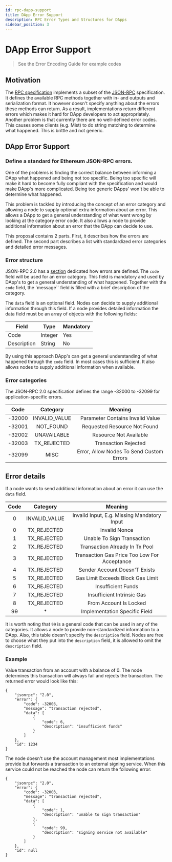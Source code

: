 ```yaml
---
id: rpc-dapp-support
title: DApp Error Support
description: RPC Error Types and Structures for DApps
sidebar_position: 3
---
```


# DApp Error Support

> See the Error Encoding Guide for example codes

## Motivation

The [RPC specification](https://github.com/ethereum/wiki/wiki/JSON-RPC) implements a subset of the [JSON-RPC](http://www.jsonrpc.org/specification) specification. It defines the available RPC methods together with in- and outputs and serialization format. It however doesn't specify anything about the errors these methods can return. As a result, implementations return different errors which makes it hard for DApp developers to act appropriately. Another problem is that currently there are no well-defined error codes. This causes some clients (e.g. Mist) to do string matching to determine what happened. This is brittle and not generic.

## DApp Error Support

### Define a standard for Ethereum JSON-RPC errors.

One of the problems is finding the correct balance between informing a DApp what happened and being not too specific. Being too specific will make it hard to become fully compliant with the specification and would make DApp's more complicated. Being too generic DApps' won't be able to determine what happened.

This problem is tackled by introducing the concept of an error category and allowing a node to supply optional extra information about an error. This allows a DApp to get a general understanding of what went wrong by looking at the category error code. It also allows a node to provide additional information about an error that the DApp can decide to use.

This proposal contains 2 parts. First, it describes how the errors are defined. The second part describes a list with standardized error categories and detailed error messages.

### Error structure

JSON-RPC 2.0 has a [section](http://www.jsonrpc.org/specification#error_object) dedicated how errors are defined. The `code` field will be used for an error category. This field is mandatory and used by DApp's to get a general understanding of what happened. Together with the `code` field, the `message`` field is filled with a brief description of the category.

The `data` field is an optional field. Nodes can decide to supply additional information through this field. If a node provides detailed information the data field must be an array of objects with the following fields:

| **Field**   | **Type** | **Mandatory** |
| ----------- | -------- | ------------- |
| Code        | Integer  | Yes           |
| Description | String   | No            |

By using this approach DApp's can get a general understanding of what happened through the `code` field. In most cases this is sufficient. It also allows nodes to supply additional information when available.

### Error categories

The JSON-RPC 2.0 specification defines the range -32000 to -32099 for application-specific errors.

| **Code** | **Category**  |               **Meaning**                |
| :------: | :-----------: | :--------------------------------------: |
| \-32000  | INVALID_VALUE |     Parameter Contains Invalid Value     |
| \-32001  |   NOT_FOUND   |       Requested Resource Not Found       |
| \-32002  |  UNAVAILABLE  |          Resource Not Available          |
| \-32003  |  TX_REJECTED  |           Transaction Rejected           |
| \-32099  |     MISC      | Error, Allow Nodes To Send Custom Errors |

## Error details

If a node wants to send additional information about an error it can use the `data` field.

| **Code** | **Category**  |                  **Meaning**                  |
| :------: | :-----------: | :-------------------------------------------: |
|    0     | INVALID_VALUE | Invalid Input, E\.g\. Missing Mandatory Input |
|    0     |  TX_REJECTED  |                 Invalid Nonce                 |
|    1     |  TX_REJECTED  |          Unable To Sign Transaction           |
|    2     |  TX_REJECTED  |        Transaction Already In Tx Pool         |
|    3     |  TX_REJECTED  | Transaction Gas Price Too Low For Acceptance  |
|    4     |  TX_REJECTED  |         Sender Account Doesn'T Exists         |
|    5     |  TX_REJECTED  |       Gas Limit Exceeds Block Gas Limit       |
|    6     |  TX_REJECTED  |              Insufficient Funds               |
|    7     |  TX_REJECTED  |          Insufficient Intrinsic Gas           |
|    8     |  TX_REJECTED  |            From Account Is Locked             |
|    99    |      \*       |         Implementation Specific Field         |

It is worth noting that `99` is a general code that can be used in any of the categories. It allows a node to provide non-standardized information to a DApp. Also, this table doesn't specify the `description` field. Nodes are free to choose what they put into the `description` field, it is allowed to omit the `description` field.

### Example

Value transaction from an account with a balance of 0. The node determines this transaction will always fail and rejects the transaction. The returned error would look like this:

```jsonc
{
	"jsonrpc": "2.0",
	"error": {
		"code": -32003,
		"message": "transaction rejected",
		"data": [
			{
				"code": 6,
				"description": "insufficient funds"
			}
		]
	},
	"id": 1234
}
```

The node doesn't use the account management most implementations provide but forwards a transaction to an external signing service. When this service could not be reached the node can return the following error:

```jsonc
{
	"jsonrpc": "2.0",
	"error": {
		"code": -32003,
		"message": "transaction rejected",
		"data": [
			{
				"code": 1,
				"description": "unable to sign transaction"
			},
			{
				"code": 99,
				"description": "signing service not available"
			}
		]
	},
	"id": null
}
```
